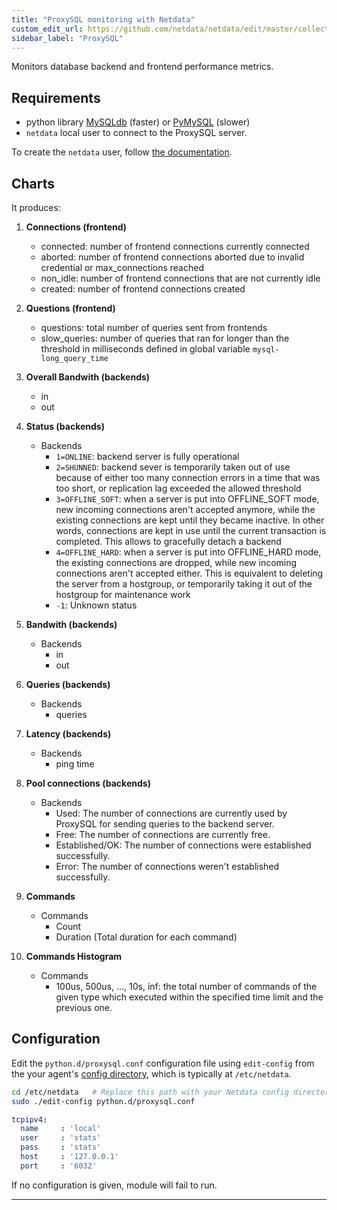 ```yaml
---
title: "ProxySQL monitoring with Netdata"
custom_edit_url: https://github.com/netdata/netdata/edit/master/collectors/python.d.plugin/proxysql/README.md
sidebar_label: "ProxySQL"
---
```




Monitors database backend and frontend performance metrics.

## Requirements

-   python library [MySQLdb](https://github.com/PyMySQL/mysqlclient-python) (faster) or [PyMySQL](https://github.com/PyMySQL/PyMySQL) (slower)
-   `netdata` local user to connect to the ProxySQL server.

To create the `netdata` user, follow [the documentation](https://github.com/sysown/proxysql/wiki/Users-configuration#creating-a-new-user).

## Charts

It produces:

1.  **Connections (frontend)**

    -   connected: number of frontend connections currently connected
    -   aborted: number of frontend connections aborted due to invalid credential or max_connections reached
    -   non_idle: number of frontend connections that are not currently idle
    -   created: number of frontend connections created

2.  **Questions (frontend)**

    -   questions: total number of queries sent from frontends
    -   slow_queries: number of queries that ran for longer than the threshold in milliseconds defined in global variable `mysql-long_query_time`

3.  **Overall Bandwith (backends)**

    -   in
    -   out

4.  **Status (backends)**

    -   Backends
        -   `1=ONLINE`: backend server is fully operational
        -   `2=SHUNNED`: backend sever is temporarily taken out of use because of either too many connection errors in a time that was too short, or replication lag exceeded the allowed threshold
        -   `3=OFFLINE_SOFT`: when a server is put into OFFLINE_SOFT mode, new incoming connections aren't accepted anymore, while the existing connections are kept until they became inactive. In other words, connections are kept in use until the current transaction is completed. This allows to gracefully detach a backend
        -   `4=OFFLINE_HARD`: when a server is put into OFFLINE_HARD mode, the existing connections are dropped, while new incoming connections aren't accepted either. This is equivalent to deleting the server from a hostgroup, or temporarily taking it out of the hostgroup for maintenance work
        -   `-1`: Unknown status

5.  **Bandwith (backends)**

    -   Backends
        -   in
        -   out

6.  **Queries (backends)**

    -   Backends
        -   queries

7.  **Latency (backends)**

    -   Backends
        -   ping time

8.  **Pool connections (backends)**

    -   Backends
        -   Used: The number of connections are currently used by ProxySQL for sending queries to the backend server.
        -   Free: The number of connections are currently free.
        -   Established/OK: The number of connections were established successfully.
        -   Error: The number of connections weren't established successfully.

9.  **Commands**

    -   Commands
        -   Count
        -   Duration (Total duration for each command)

10. **Commands Histogram**

    -   Commands
        -   100us, 500us, ..., 10s, inf: the total number of commands of the given type which executed within the specified time limit and the previous one.

## Configuration

Edit the `python.d/proxysql.conf` configuration file using `edit-config` from the your agent's [config
directory](/guides/step-by-step/docs/step-by-step/step-04#find-your-netdataconf-file), which is typically at `/etc/netdata`.

```bash
cd /etc/netdata   # Replace this path with your Netdata config directory, if different
sudo ./edit-config python.d/proxysql.conf
```

```yaml
tcpipv4:
  name     : 'local'
  user     : 'stats'
  pass     : 'stats'
  host     : '127.0.0.1'
  port     : '6032'
```

If no configuration is given, module will fail to run.

---


